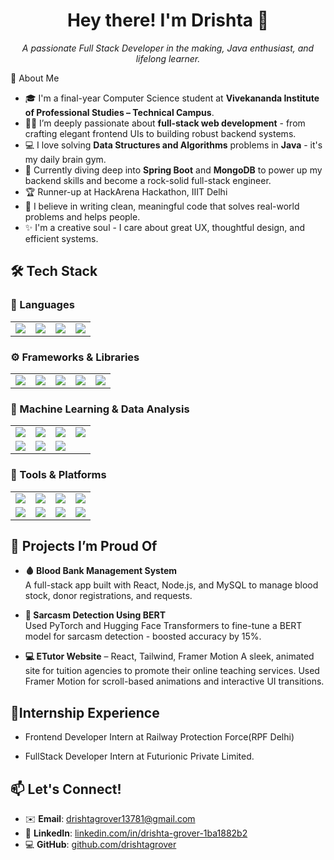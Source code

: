## <h1 align="center">Hey there! I'm Drishta 👋</h1>
<p align="center">
  <em>A passionate Full Stack Developer in the making, Java enthusiast, and lifelong learner.</em>
</p>
🚀 About Me

- 🎓 I'm a final-year Computer Science student at **Vivekananda Institute of Professional Studies – Technical Campus**.
- 👩‍💻 I’m deeply passionate about **full-stack web development** - from crafting elegant frontend UIs to building robust backend systems.
- 💻 I love solving **Data Structures and Algorithms** problems in **Java** - it's my daily brain gym.
- 🌱 Currently diving deep into **Spring Boot** and **MongoDB** to power up my backend skills and become a rock-solid full-stack engineer.
- 🏆 Runner-up at HackArena Hackathon, IIIT Delhi 
- 🧠 I believe in writing clean, meaningful code that solves real-world problems and helps people.
- ✨ I'm a creative soul - I care about great UX, thoughtful design, and efficient systems.

## 🛠️ Tech Stack

### 💬 Languages

<table>
  <tr>
    <td><img src="https://img.shields.io/badge/Java-007396?style=for-the-badge&logo=java&logoColor=white"/></td>
    <td><img src="https://img.shields.io/badge/Python-3776AB?style=for-the-badge&logo=python&logoColor=white"/></td>
    <td><img src="https://img.shields.io/badge/JavaScript-F7DF1E?style=for-the-badge&logo=javascript&logoColor=black"/></td>
    <td><img src="https://img.shields.io/badge/SQL-4479A1?style=for-the-badge&logo=mysql&logoColor=white"/></td>
  </tr>
</table>

### ⚙️ Frameworks & Libraries

<table>
  <tr>
    <td><img src="https://img.shields.io/badge/React-20232A?style=for-the-badge&logo=react&logoColor=61DAFB"/></td>
    <td><img src="https://img.shields.io/badge/Spring_Boot-6DB33F?style=for-the-badge&logo=springboot&logoColor=white"/></td>
    <td><img src="https://img.shields.io/badge/Node.js-339933?style=for-the-badge&logo=nodedotjs&logoColor=white"/></td>
    <td><img src="https://img.shields.io/badge/Express.js-000000?style=for-the-badge&logo=express&logoColor=white"/></td>
    <td><img src="https://img.shields.io/badge/Tailwind_CSS-38B2AC?style=for-the-badge&logo=tailwind-css&logoColor=white"/></td>
  </tr>
</table>

### 🧠 Machine Learning & Data Analysis

<table>
  <tr>
    <td><img src="https://img.shields.io/badge/Pandas-150458?style=for-the-badge&logo=pandas&logoColor=white"/></td>
    <td><img src="https://img.shields.io/badge/NumPy-013243?style=for-the-badge&logo=numpy&logoColor=white"/></td>
    <td><img src="https://img.shields.io/badge/Matplotlib-11557C?style=for-the-badge&logo=matplotlib&logoColor=white"/></td>
    <td><img src="https://img.shields.io/badge/Seaborn-005571?style=for-the-badge"/></td>
  </tr>
  <tr>
    <td><img src="https://img.shields.io/badge/Scikit--Learn-F7931E?style=for-the-badge&logo=scikit-learn&logoColor=white"/></td>
    <td><img src="https://img.shields.io/badge/BeautifulSoup-4B8BBE?style=for-the-badge"/></td>
    <td><img src="https://img.shields.io/badge/HuggingFace-FFD21F?style=for-the-badge&logo=huggingface&logoColor=black"/></td>
  </tr>
</table>

### 🧰 Tools & Platforms

<table>
  <tr>
    <td><img src="https://img.shields.io/badge/Git-F05032?style=for-the-badge&logo=git&logoColor=white"/></td>
    <td><img src="https://img.shields.io/badge/Postman-FF6C37?style=for-the-badge&logo=postman&logoColor=white"/></td>
    <td><img src="https://img.shields.io/badge/VS_Code-007ACC?style=for-the-badge&logo=visual-studio-code&logoColor=white"/></td>
    <td><img src="https://img.shields.io/badge/XAMPP-FB7A24?style=for-the-badge&logo=xampp&logoColor=white"/></td>
  </tr>
  <tr>
    <td><img src="https://img.shields.io/badge/MySQL-005C84?style=for-the-badge&logo=mysql&logoColor=white"/></td>
    <td><img src="https://img.shields.io/badge/MongoDB-4EA94B?style=for-the-badge&logo=mongodb&logoColor=white"/></td>
    <td><img src="https://img.shields.io/badge/Google_Colab-F9AB00?style=for-the-badge&logo=google-colab&logoColor=black"/></td>
    <td><img src="https://img.shields.io/badge/Jupyter-F37626?style=for-the-badge&logo=jupyter&logoColor=white"/></td>
  </tr>
</table>

## 📌 Projects I’m Proud Of

- **🩸 Blood Bank Management System**  
  A full-stack app built with React, Node.js, and MySQL to manage blood stock, donor registrations, and requests.

- **🧠 Sarcasm Detection Using BERT**  
  Used PyTorch and Hugging Face Transformers to fine-tune a BERT model for sarcasm detection - boosted accuracy by 15%.
  
- **💻 ETutor Website** – React, Tailwind, Framer Motion
   A sleek, animated site for tuition agencies to promote their online teaching services. Used Framer Motion for scroll-based animations and interactive UI transitions.


## 💼Internship Experience
-  Frontend Developer Intern at Railway Protection Force(RPF Delhi)

-  FullStack Developer Intern at Futurionic Private Limited.


## 📫 Let's Connect!

- ✉️ **Email**: [drishtagrover13781@gmail.com](mailto:drishtagrover13781@gmail.com)  
- 💼 **LinkedIn**: [linkedin.com/in/drishta-grover-1ba1882b2](https://www.linkedin.com/in/drishta-grover-1ba1882b2)  
- 💻 **GitHub**: [github.com/drishtagrover](https://github.com/drishtagrover)
<!--
**drishtagrover/drishtagrover** is a ✨ _special_ ✨ repository because its `README.md` (this file) appears on your GitHub profile.

Here are some ideas to get you started:

- 🔭 I’m currently working on ...
- 🌱 I’m currently learning ...
- 👯 I’m looking to collaborate on ...
- 🤔 I’m looking for help with ...
- 💬 Ask me about ...
- 📫 How to reach me: ...
- 😄 Pronouns: ...
- ⚡ Fun fact: ...
-->
